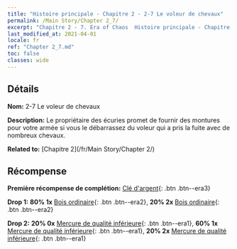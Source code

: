 ```yaml
---
title: "Histoire principale - Chapitre 2 - 2-7 Le voleur de chevaux"
permalink: /Main Story/Chapter 2_7/
excerpt: "Chapitre 2 - 7. Era of Chaos  Histoire principale - Chapitre 2_7. 2-7 Le voleur de chevaux"
last_modified_at: 2021-04-01
locale: fr
ref: "Chapter 2_7.md"
toc: false
classes: wide
---
```


## Détails

 **Nom:** 2-7 Le voleur de chevaux

 **Description:** Le propriétaire des écuries promet de fournir des montures pour votre armée si vous le débarrassez du voleur qui a pris la fuite avec de nombreux chevaux.

 **Related to:** [Chapitre 2](/fr/Main Story/Chapter 2/)

## Récompense

 **Première récompense de complétion:** [Clé d'argent](/fr/Items/con_693/){: .btn .btn--era3}

 **Drop 1:** **80% 1x** [Bois ordinaire](/fr/Items/mat_7/){: .btn .btn--era2}, **20% 2x** [Bois ordinaire](/fr/Items/mat_7/){: .btn .btn--era2}

 **Drop 2:** **20% 0x** [Mercure de qualité inférieure](/fr/Items/mat_2/){: .btn .btn--era1}, **60% 1x** [Mercure de qualité inférieure](/fr/Items/mat_2/){: .btn .btn--era1}, **20% 2x** [Mercure de qualité inférieure](/fr/Items/mat_2/){: .btn .btn--era1}

